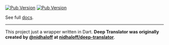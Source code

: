 [![Pub Version](https://img.shields.io/pub/v/deept_client_dio)](https://pub.dev/packages/deept_client_dio) [![Pub Version](https://img.shields.io/pub/points/deept_client_dio)](https://pub.dev/packages/deept_client)

See full [docs](https://pub.dev/packages/deept_client_dio).

---

This project just a wrapper written in Dart. **Deep Translator was originally created by [@nidhaloff](https://github.com/nidhaloff) at [nidhaloff/deep-translator](https://github.com/nidhaloff/deep-translator)**.
